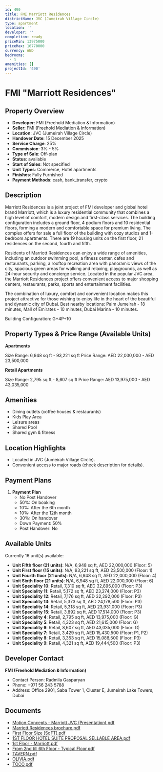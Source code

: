 ```yaml
---
id: 490
title: FMI Marriott Residences
districtName: JVC (Jumeirah Village Circle)
type: apartment
location: ''
developer: ''
completion: ready
priceMin: 13975000
priceMax: 16770000
currency: AED
bedrooms:
  - 1
amenities: []
projectId: '490'
---
```


# FMI "Marriott Residences"

## Property Overview
- **Developer**: FMI (Freehold Mediation & Information)
- **Seller**: FMI (Freehold Mediation & Information)
- **Location**: JVC (Jumeirah Village Circle)
- **Handover Date**: 15 December 2025
- **Service Charge**: 25%
- **Commission**: 3% - 5%
- **Type of Sale**: Off-plan
- **Status**: available
- **Start of Sales**: Not specified
- **Unit Types**: Commerce, Hotel apartments
- **Finishes**: Fully Furnished
- **Payment Methods**: cash, bank_transfer, crypto

## Description
Marriott Residences is a joint project of FMI developer and global hotel brand Marriott, which is a luxury residential community that combines a high level of comfort, modern design and first-class services. The building configuration includes a ground floor, 4 podium floors and 10 residential floors, forming a modern and comfortable space for premium living. The complex offers for sale a full floor of the building with cozy studios and 1-bedroom apartments. There are 19 housing units on the first floor, 21 residences on the second, fourth and fifth.

 Residents of Marriott Residences can enjoy a wide range of amenities, including an outdoor swimming pool, a fitness center, cafes and restaurants, parking, a rooftop recreation area with panoramic views of the city, spacious green areas for walking and relaxing, playgrounds, as well as 24-hour security and concierge service. Located in the popular JVC area, the Marriott Residences project offers convenient access to major shopping centers, restaurants, parks, sports and entertainment facilities. 

 The combination of luxury, comfort and convenient location makes this project attractive for those wishing to enjoy life in the heart of the beautiful and dynamic city of Dubai. Best nearby locations: Palm Jumeirah - 18 minutes, Mall of Emirates - 10 minutes, Dubai Marina - 10 minutes.

Building Configuration: G+4P+10

## Property Types & Price Range (Available Units)
**Apartments**

Size Range: 6,948 sq ft - 93,221 sq ft
Price Range: AED 22,000,000 - AED 23,500,000

**Retail Apartments**

Size Range: 2,795 sq ft - 8,607 sq ft
Price Range: AED 13,975,000 - AED 43,035,000

## Amenities
- Dining outlets  (coffee houses & restaurants)
- Kids Play Area
- Leisure areas
- Shared Pool
- Shared gym & fitness

## Location Highlights
- Located in JVC (Jumeirah Village Circle).
- Convenient access to major roads (check description for details).

## Payment Plans
1. **Payment Plan**
   - No Post Handover
   - 50%: On booking
   - 10%: After the 6th month
   - 10%: After the 12th month
   - 30%: On handover
   - Down Payment: 50%
   - Post Handover: No

## Available Units
Currently 16 unit(s) available:
- **Unit Fifth floor (21 units)**: N/A, 6,948 sq ft, AED 22,000,000 (Floor: 5)
- **Unit First floor (15 units)**: N/A, 93,221 sq ft, AED 23,500,000 (Floor: 1)
- **Unit Fourth floor (21 units)**: N/A, 6,948 sq ft, AED 22,000,000 (Floor: 4)
- **Unit Sixth floor (21 units)**: N/A, 6,948 sq ft, AED 22,000,000 (Floor: 6)
- **Unit Speciality 10**: Retail, 7,310 sq ft, AED 32,895,000 (Floor: P3)
- **Unit Speciality 11**: Retail, 5,172 sq ft, AED 23,274,000 (Floor: P3)
- **Unit Speciality 12**: Retail, 7,176 sq ft, AED 32,292,000 (Floor: P3)
- **Unit Speciality 13**: Retail, 5,373 sq ft, AED 24,178,500 (Floor: P3)
- **Unit Speciality 14**: Retail, 5,318 sq ft, AED 23,931,000 (Floor: P3)
- **Unit Speciality 15**: Retail, 3,892 sq ft, AED 17,514,000 (Floor: P3)
- **Unit Speciality 4**: Retail, 2,795 sq ft, AED 13,975,000 (Floor: G)
- **Unit Speciality 5**: Retail, 4,323 sq ft, AED 21,615,000 (Floor: G)
- **Unit Speciality 6**: Retail, 8,607 sq ft, AED 43,035,000 (Floor: G)
- **Unit Speciality 7**: Retail, 3,429 sq ft, AED 15,430,500 (Floor: P1, P2)
- **Unit Speciality 8**: Retail, 3,353 sq ft, AED 15,088,500 (Floor: P3)
- **Unit Speciality 9**: Retail, 4,321 sq ft, AED 19,444,500 (Floor: P3)

## Developer Contact
**FMI (Freehold Mediation & Information)**
- Contact Person: Radmila Gasparyan
- Phone: +971 56 243 5788
- Address: Office 2901, Saba Tower 1, Cluster E, Jumeirah Lake Towers, Dubai

## Documents
- [Motion Concepts - Marriott JVC (Presentation).pdf](https://cdn.geniemap.net/2023/11/27/CLMNGg06qHkVEz0cqH34UCrA6UwBsvH94sszLOFI.pdf)
- [Marriott Residences brochure.pdf](https://cdn.geniemap.net/2024/03/12/hpIS58qXqPRwjcJ92gAWjAYMqAA6HaQERezp9ISJ.pdf)
- [First Floor Size (SqFT).pdf](https://cdn.geniemap.net/2024/04/25/cfwI2THdgxoQh5VUEAF8yv8Scy6lCUSWiuaXSdcm.pdf)
- [1ST FLOOR HOTEL SUITE PROPOSAL SELLABLE AREA.pdf](https://cdn.geniemap.net/2024/04/25/as7phGouWJiypOFHjRmMstaZ8Sc6yN4FNrno6fyr.pdf)
- [1st Floor - Marriott.pdf](https://cdn.geniemap.net/2024/04/25/yitpqBogH5WyMmBZpgqDeEvliB5tIS3sTiMIzHCx.pdf)
- [From 2nd till 6th Floor - Typical Floor.pdf](https://cdn.geniemap.net/2024/04/25/ohONV6adqVtAYqDVDlqMojRrJFy3NJl30COErzk7.pdf)
- [TAVERN.pdf](https://cdn.geniemap.net/2024/08/14/n2NADCMx00HEPd1BYeNHB74FGRlXAWHbyLNYEY1g.pdf)
- [OLIVIA.pdf](https://cdn.geniemap.net/2024/08/14/xmYrEH0VBKeH10C7F51SjhLtCVYZh9cWh809NmaW.pdf)
- [TOCO.pdf](https://cdn.geniemap.net/2024/08/14/O6pQytBjCS6eoyqDQFuqfiBYbHVcSmRXEogNFK1b.pdf)
